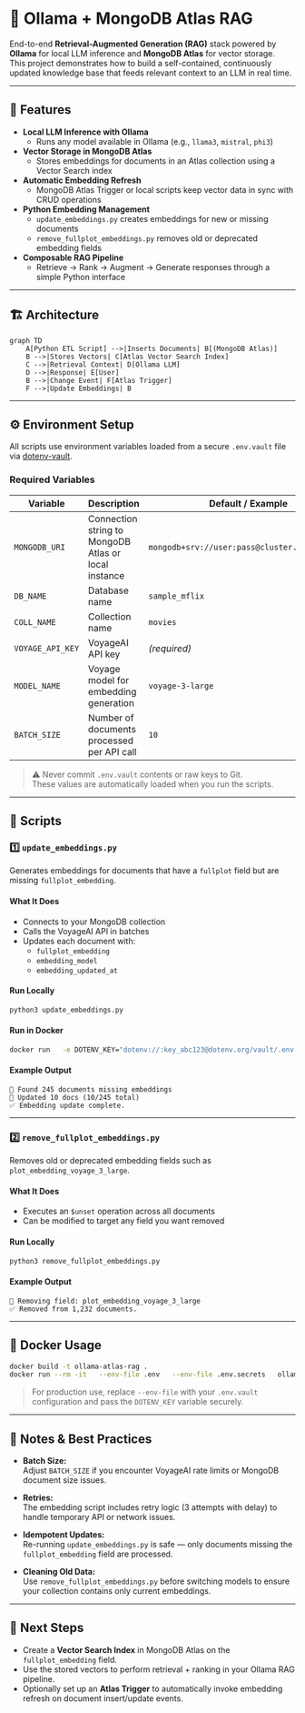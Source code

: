 # 🧠 Ollama + MongoDB Atlas RAG

End-to-end **Retrieval-Augmented Generation (RAG)** stack powered by **Ollama** for local LLM inference and **MongoDB Atlas** for vector storage.  
This project demonstrates how to build a self-contained, continuously updated knowledge base that feeds relevant context to an LLM in real time.

---

## 🚀 Features

- **Local LLM Inference with Ollama**
  - Runs any model available in Ollama (e.g., `llama3`, `mistral`, `phi3`)
- **Vector Storage in MongoDB Atlas**
  - Stores embeddings for documents in an Atlas collection using a Vector Search index
- **Automatic Embedding Refresh**
  - MongoDB Atlas Trigger or local scripts keep vector data in sync with CRUD operations
- **Python Embedding Management**
  - `update_embeddings.py` creates embeddings for new or missing documents  
  - `remove_fullplot_embeddings.py` removes old or deprecated embedding fields
- **Composable RAG Pipeline**
  - Retrieve → Rank → Augment → Generate responses through a simple Python interface

---

## 🏗️ Architecture

```mermaid
graph TD
    A[Python ETL Script] -->|Inserts Documents| B[(MongoDB Atlas)]
    B -->|Stores Vectors| C[Atlas Vector Search Index]
    C -->|Retrieval Context| D[Ollama LLM]
    D -->|Response| E[User]
    B -->|Change Event| F[Atlas Trigger]
    F -->|Update Embeddings| B
```

---

## ⚙️ Environment Setup

All scripts use environment variables loaded from a secure `.env.vault` file via [dotenv-vault](https://github.com/dotenv-org/dotenv-vault).

### Required Variables

| Variable | Description | Default / Example |
|-----------|--------------|-------------------|
| `MONGODB_URI` | Connection string to MongoDB Atlas or local instance | `mongodb+srv://user:pass@cluster.mongodb.net` |
| `DB_NAME` | Database name | `sample_mflix` |
| `COLL_NAME` | Collection name | `movies` |
| `VOYAGE_API_KEY` | VoyageAI API key | _(required)_ |
| `MODEL_NAME` | Voyage model for embedding generation | `voyage-3-large` |
| `BATCH_SIZE` | Number of documents processed per API call | `10` |

> ⚠️ Never commit `.env.vault` contents or raw keys to Git.  
> These values are automatically loaded when you run the scripts.

---

## 🧠 Scripts

### 1️⃣ `update_embeddings.py`

Generates embeddings for documents that have a `fullplot` field but are missing `fullplot_embedding`.

#### What It Does
- Connects to your MongoDB collection  
- Calls the VoyageAI API in batches  
- Updates each document with:
  - `fullplot_embedding`
  - `embedding_model`
  - `embedding_updated_at`

#### Run Locally
```bash
python3 update_embeddings.py
```

#### Run in Docker
```bash
docker run   -e DOTENV_KEY="dotenv://:key_abc123@dotenv.org/vault/.env.vault?environment=production"   your_image_name python3 update_embeddings.py
```

#### Example Output
```
📄 Found 245 documents missing embeddings
💾 Updated 10 docs (10/245 total)
✅ Embedding update complete.
```

---

### 2️⃣ `remove_fullplot_embeddings.py`

Removes old or deprecated embedding fields such as `plot_embedding_voyage_3_large`.

#### What It Does
- Executes an `$unset` operation across all documents  
- Can be modified to target any field you want removed

#### Run Locally
```bash
python3 remove_fullplot_embeddings.py
```

#### Example Output
```
🧹 Removing field: plot_embedding_voyage_3_large
✅ Removed from 1,232 documents.
```

---

## 🧩 Docker Usage

```bash
docker build -t ollama-atlas-rag .
docker run --rm -it   --env-file .env   --env-file .env.secrets   ollama-atlas-rag
```

> For production use, replace `--env-file` with your `.env.vault` configuration and pass the `DOTENV_KEY` variable securely.

---

## 🧱 Notes & Best Practices

- **Batch Size:**  
  Adjust `BATCH_SIZE` if you encounter VoyageAI rate limits or MongoDB document size issues.

- **Retries:**  
  The embedding script includes retry logic (3 attempts with delay) to handle temporary API or network issues.

- **Idempotent Updates:**  
  Re-running `update_embeddings.py` is safe — only documents missing the `fullplot_embedding` field are processed.

- **Cleaning Old Data:**  
  Use `remove_fullplot_embeddings.py` before switching models to ensure your collection contains only current embeddings.

---

## 🧩 Next Steps

- Create a **Vector Search Index** in MongoDB Atlas on the `fullplot_embedding` field.  
- Use the stored vectors to perform retrieval + ranking in your Ollama RAG pipeline.  
- Optionally set up an **Atlas Trigger** to automatically invoke embedding refresh on document insert/update events.
